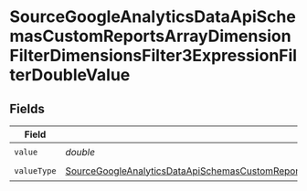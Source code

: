 # SourceGoogleAnalyticsDataApiSchemasCustomReportsArrayDimensionFilterDimensionsFilter3ExpressionFilterDoubleValue


## Fields

| Field                                                                                                                                                                                                                                                                               | Type                                                                                                                                                                                                                                                                                | Required                                                                                                                                                                                                                                                                            | Description                                                                                                                                                                                                                                                                         |
| ----------------------------------------------------------------------------------------------------------------------------------------------------------------------------------------------------------------------------------------------------------------------------------- | ----------------------------------------------------------------------------------------------------------------------------------------------------------------------------------------------------------------------------------------------------------------------------------- | ----------------------------------------------------------------------------------------------------------------------------------------------------------------------------------------------------------------------------------------------------------------------------------- | ----------------------------------------------------------------------------------------------------------------------------------------------------------------------------------------------------------------------------------------------------------------------------------- |
| `value`                                                                                                                                                                                                                                                                             | *double*                                                                                                                                                                                                                                                                            | :heavy_check_mark:                                                                                                                                                                                                                                                                  | N/A                                                                                                                                                                                                                                                                                 |
| `valueType`                                                                                                                                                                                                                                                                         | [SourceGoogleAnalyticsDataApiSchemasCustomReportsArrayDimensionFilterDimensionsFilter3ExpressionFilterFilter4ToValueValueType](../../models/shared/SourceGoogleAnalyticsDataApiSchemasCustomReportsArrayDimensionFilterDimensionsFilter3ExpressionFilterFilter4ToValueValueType.md) | :heavy_check_mark:                                                                                                                                                                                                                                                                  | N/A                                                                                                                                                                                                                                                                                 |